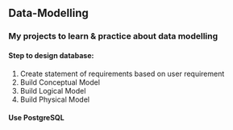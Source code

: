## Data-Modelling
### My projects to learn & practice about data modelling

#### Step to design database:
1. Create statement of requirements based on user requirement
2. Build Conceptual Model
3. Build Logical Model
4. Build Physical Model

#### Use PostgreSQL
